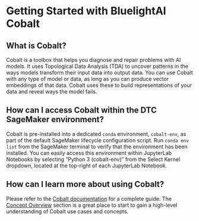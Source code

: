 # Getting Started with BluelightAI Cobalt

## What is Cobalt?

Cobalt is a toolbox that helps you diagnose and repair problems with AI models. It uses Topological Data Analysis (TDA) to uncover patterns in the ways models transform their input data into output data. You can use Cobalt with any type of model or data, as long as you can produce vector embeddings of that data. Cobalt uses these to build representations of your data and reveal ways the model fails.

## How can I access Cobalt within the DTC SageMaker environment?

Cobalt is pre-installed into a dedicated `conda` environment, `cobalt-env`, as part of the default SageMaker lifecycle configuration script. Run `conda env list` from the SageMaker terminal to verify that the environment has been installed. You can easily access this environment within JupyterLab Notebooks by selecting “Python 3 (cobalt-env)” from the Select Kernel dropdown, located at the top-right of each JupyterLab Notebook.

## How can I learn more about using Cobalt?

Please refer to the [Cobalt documentation](https://docs.cobalt.bluelightai.com/index.html) for a complete guide. The [Concept Overview](https://docs.cobalt.bluelightai.com/concepts.html) section is a great place to start to gain a high-level understanding of Cobalt use cases and concepts.

